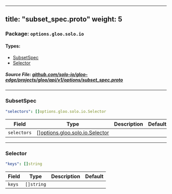 
---
title: "subset_spec.proto"
weight: 5
---

<!-- Code generated by solo-kit. DO NOT EDIT. -->


### Package: `options.gloo.solo.io` 
#### Types:


- [SubsetSpec](#subsetspec)
- [Selector](#selector)
  



##### Source File: [github.com/solo-io/gloo-edge/projects/gloo/api/v1/options/subset_spec.proto](https://github.com/solo-io/gloo-edge/blob/master/projects/gloo/api/v1/options/subset_spec.proto)





---
### SubsetSpec



```yaml
"selectors": []options.gloo.solo.io.Selector

```

| Field | Type | Description | Default |
| ----- | ---- | ----------- |----------- | 
| `selectors` | [[]options.gloo.solo.io.Selector](../subset_spec.proto.sk/#selector) |  |  |




---
### Selector



```yaml
"keys": []string

```

| Field | Type | Description | Default |
| ----- | ---- | ----------- |----------- | 
| `keys` | `[]string` |  |  |





<!-- Start of HubSpot Embed Code -->
<script type="text/javascript" id="hs-script-loader" async defer src="//js.hs-scripts.com/5130874.js"></script>
<!-- End of HubSpot Embed Code -->
